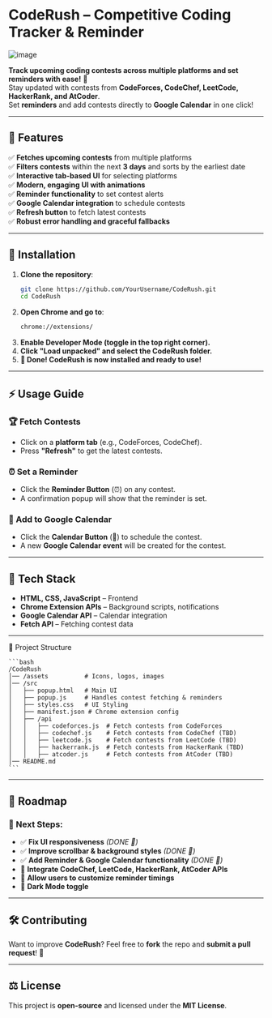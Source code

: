 # CodeRush – Competitive Coding Tracker & Reminder

![image](https://github.com/user-attachments/assets/446681b2-dbc7-407b-89e7-89343e8d4ba9)

**Track upcoming coding contests across multiple platforms and set reminders with ease!** 🎯  
Stay updated with contests from **CodeForces, CodeChef, LeetCode, HackerRank, and AtCoder**.  
Set **reminders** and add contests directly to **Google Calendar** in one click!  

---

## 🎯 Features  

✅ **Fetches upcoming contests** from multiple platforms  
✅ **Filters contests** within the next **3 days** and sorts by the earliest date  
✅ **Interactive tab-based UI** for selecting platforms  
✅ **Modern, engaging UI with animations**  
✅ **Reminder functionality** to set contest alerts  
✅ **Google Calendar integration** to schedule contests  
✅ **Refresh button** to fetch latest contests  
✅ **Robust error handling and graceful fallbacks**  

---

## 🔧 Installation  

1. **Clone the repository**:  
   ```bash
   git clone https://github.com/YourUsername/CodeRush.git
   cd CodeRush
   ```
2. **Open Chrome and go to**:
    ```bash
    chrome://extensions/
    ```
3. **Enable Developer Mode (toggle in the top right corner).**
4. **Click "Load unpacked" and select the CodeRush folder.**
5. **🎉 Done! CodeRush is now installed and ready to use!**

---

## ⚡ Usage Guide  

### 🏆 Fetch Contests  
- Click on a **platform tab** (e.g., CodeForces, CodeChef).  
- Press **"Refresh"** to get the latest contests.  

### ⏰ Set a Reminder  
- Click the **Reminder Button** (⏰) on any contest.  
- A confirmation popup will show that the reminder is set.  

### 📅 Add to Google Calendar  
- Click the **Calendar Button** (📅) to schedule the contest.  
- A new **Google Calendar event** will be created for the contest.  

---

## 🚀 Tech Stack  

- **HTML, CSS, JavaScript** – Frontend  
- **Chrome Extension APIs** – Background scripts, notifications  
- **Google Calendar API** – Calendar integration  
- **Fetch API** – Fetching contest data

---

📂 Project Structure

    ```bash
    /CodeRush
    │── /assets          # Icons, logos, images
    │── /src
    │   ├── popup.html   # Main UI
    │   ├── popup.js     # Handles contest fetching & reminders
    │   ├── styles.css   # UI Styling
    │   ├── manifest.json # Chrome extension config
    │   ├── /api
    │   │   ├── codeforces.js  # Fetch contests from CodeForces
    │   │   ├── codechef.js    # Fetch contests from CodeChef (TBD)
    │   │   ├── leetcode.js    # Fetch contests from LeetCode (TBD)
    │   │   ├── hackerrank.js  # Fetch contests from HackerRank (TBD)
    │   │   ├── atcoder.js     # Fetch contests from AtCoder (TBD)
    │── README.md
    ```

---

## 🚧 Roadmap  

### 🔹 Next Steps:  
- ✅ **Fix UI responsiveness** *(DONE 🎉)*  
- ✅ **Improve scrollbar & background styles** *(DONE 🎉)*  
- ✅ **Add Reminder & Google Calendar functionality** *(DONE 🎉)*  
- 🚀 **Integrate CodeChef, LeetCode, HackerRank, AtCoder APIs**  
- 🚀 **Allow users to customize reminder timings**  
- 🚀 **Dark Mode toggle**  

---

## 🛠️ Contributing  

Want to improve **CodeRush**? Feel free to **fork** the repo and **submit a pull request**! 🤝  

---

## ⚖️ License  

This project is **open-source** and licensed under the **MIT License**.
